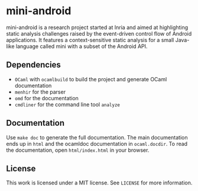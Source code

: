 mini-android
============

mini-android is a research project started at Inria and aimed at highlighting
static analysis challenges raised by the event-driven control flow of Android
applications.  It features a context-sensitive static analysis for a small
Java-like language called mini with a subset of the Android API.

Dependencies
------------

  * `OCaml` with `ocamlbuild` to build the project and generate OCaml
    documentation
  * `menhir` for the parser
  * `omd` for the documentation
  * `cmdliner` for the command line tool `analyze`

Documentation
-------------

Use `make doc` to generate the full documentation.  The main documentation ends
up in `html` and the ocamldoc documentation in `ocaml.docdir`.  To read the
documentation, open `html/index.html` in your browser.

License
-------

This work is licensed under a MIT license.  See `LICENSE` for more information.
